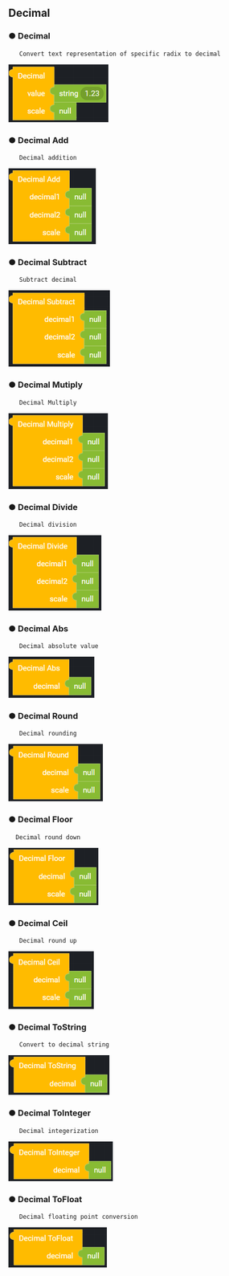 ## Decimal

### ● Decimal

       Convert text representation of specific radix to decimal

![](../../../img/assets/image%20%2891%29.png)

### ● Decimal Add

       Decimal addition

![](../../../img/assets/image%20%28195%29.png)

### ● Decimal Subtract

       Subtract decimal

![](../../../img/assets/image%20%28189%29.png)

### ● Decimal Mutiply

       Decimal Multiply

![](../../../img/assets/image%20%28212%29.png)

### ● Decimal Divide

       Decimal division

![](../../../img/assets/image%20%2861%29.png)

### ● Decimal Abs

       Decimal absolute value

![](../../../img/assets/image%20%28179%29.png)

### ● Decimal Round

       Decimal rounding

![](../../../img/assets/image%20%28292%29.png)

### ● Decimal Floor

      Decimal round down

![](../../../img/assets/image%20%28242%29.png)

### ● Decimal Ceil

       Decimal round up

![](../../../img/assets/image%20%28298%29.png)

### ● Decimal ToString

       Convert to decimal string

![](../../../img/assets/image%20%28287%29.png)

### ● Decimal ToInteger

       Decimal integerization

![](../../../img/assets/image%20%28255%29.png)

### ● Decimal ToFloat

       Decimal floating point conversion

![](../../../img/assets/image%20%28264%29.png)
